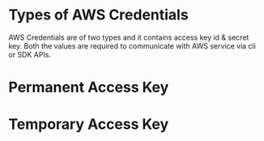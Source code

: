 # Types of AWS Credentials

AWS Credentials are of two types and it contains access key id & secret key. Both the values are required to communicate with AWS service via cli or SDK APIs.


# Permanent Access Key

# Temporary Access Key
